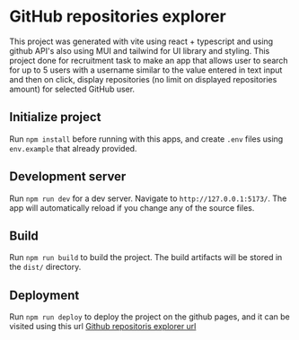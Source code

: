 # GitHub repositories explorer

This project was generated with vite using react + typescript and using github API's also using MUI and tailwind for UI library and styling. This project done for recruitment task to make an app that allows user to search for up to 5 users with a username similar to the value entered in text input and then on click, display repositories (no limit on displayed repositories amount) for selected GitHub user.

## Initialize project

Run `npm install` before running with this apps, and create `.env` files using `env.example` that already provided.

## Development server

Run `npm run dev` for a dev server. Navigate to `http://127.0.0.1:5173/`. The app will automatically reload if you change any of the source files.

## Build

Run `npm run build` to build the project. The build artifacts will be stored in the `dist/` directory.

## Deployment

Run `npm run deploy` to deploy the project on the github pages, and it can be visited using this url [Github repositoris explorer url](https://bangkitwira16.github.io/GitHub-repositories-explorer/)

